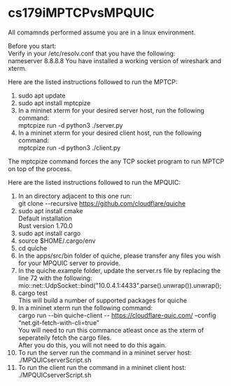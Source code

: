 # cs179iMPTCPvsMPQUIC

All comamnds performed assume you are in a linux environment. 

Before you start:
<br> Verify in your /etc/resolv.conf that you have the following:
   <br>nameserver 8.8.8.8
You have installed a working version of wireshark and xterm.


Here are the listed instructions followed to run the MPTCP:
1. sudo apt update
2. sudo apt install mptcpize
3. In a mininet xterm for your desired server host, run the following command:
    <br>mptcpize run -d python3 ./server.py
4. In a mininet xterm for your desired client host, run the following command:
    <br>mptcpize run -d python3 ./client.py

The mptcpize command forces the any TCP socket program to run MPTCP on top of the process.


Here are the listed instructions followed to run the MPQUIC:
1. In an directory adjacent to this one run: 
       <br> git clone --recursive https://github.com/cloudflare/quiche
2. sudo apt install cmake
       <br> Default installation
       <br> Rust version 1.70.0
3. sudo apt install cargo
4. source $HOME/.cargo/env
5. cd quiche
6. In the apps/src/bin folder of quiche, please transfer any files you wish for your MPQUIC server to provide.
7. In the quiche.example folder, update the server.rs file by replacing the line 72 with the following:
     mio::net::UdpSocket::bind("10.0.4.1:4433".parse().unwrap()).unwrap();
8. cargo test
    <br> This will build a number of supported packages for quiche
9. In a mininet xterm run the following command: 
<br> cargo run --bin quiche-client -- https://cloudflare-quic.com/ –config “net.git-fetch-with-cli=true”
<br> You will need to run this commance atleast once as the xterm of seperateily fetch the cargo files.
<br> After you do this, you will not need to do this again.
10. To run the server run the command in a mininet server host: ./MPQUICserverScript.sh
11. To run the client run the command in a mininet client host: ./MPQUICserverScript.sh
